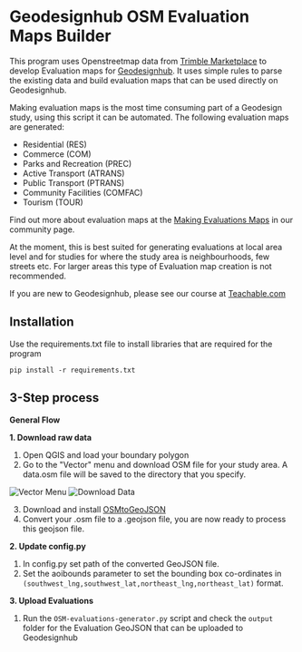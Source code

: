 # Geodesignhub OSM Evaluation Maps Builder
This program uses Openstreetmap data from [Trimble Marketplace](https://market.trimbledata.com/) to develop Evaluation maps for [Geodesignhub](https://www.geodesignhub.com/). It uses simple rules to parse the existing data and build evaluation maps that can be used directly on Geodesignhub.

Making evaluation maps is the most time consuming part of a Geodesign study, using this script it can be automated. The following evaluation maps are generated: 

* Residential (RES)
* Commerce (COM)
* Parks and Recreation (PREC)
* Active Transport (ATRANS)
* Public Transport (PTRANS)
* Community Facilities (COMFAC)
* Tourism (TOUR)

Find out more about evaluation maps at the [Making Evaluations Maps](https://community.geodesignhub.com/t/making-evaluation-maps/62) in our community page. 


At the moment, this is best suited for generating evaluations at local area level and for studies for where the study area is neighbourhoods, few streets etc. For larger areas this type of Evaluation map creation is not recommended. 

If you are new to Geodesignhub, please see our course at [Teachable.com](https://geodesignhub.teachable.com/p/geodesign-with-geodesignhub/)  

## Installation
Use the requirements.txt file to install libraries that are required for the program

```
pip install -r requirements.txt

```

## 3-Step process
**General Flow**


**1. Download raw data**

1. Open QGIS and load your boundary polygon
2. Go to the "Vector" menu and download OSM file for your study area. A data.osm file will be saved to the directory that you specify. 

![Vector Menu](https://i.imgur.com/OfbhjPA.png)
![Download Data](https://i.imgur.com/xjotQDg.png)


3. Download and install [OSMtoGeoJSON](https://github.com/tyrasd/osmtogeojson)
4. Convert your .osm file to a .geojson file, you are now ready to process this geojson file. 

**2. Update config.py**

1. In config.py set path of the converted GeoJSON file. 
2. Set the aoibounds parameter to set the bounding box co-ordinates in `(southwest_lng,southwest_lat,northeast_lng,northeast_lat)` format. 

**3. Upload Evaluations**

1. Run the `OSM-evaluations-generator.py` script and check the `output` folder for the Evaluation GeoJSON that can be uploaded to Geodesignhub

